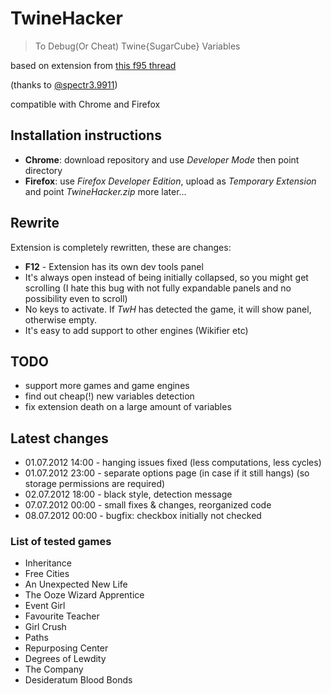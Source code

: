# TwineHacker

> To Debug(Or Cheat) Twine{SugarCube} Variables

based on extension from [this f95 thread](https://f95zone.to/threads/how-to-debug-or-cheat-twine-sugarcube-variables.6553/) 

(thanks to [@spectr3.9911](https://f95zone.to/members/spectr3.9911/#about))

compatible with Chrome and Firefox

## Installation instructions 
- **Chrome**: download repository and use *Developer Mode* then point directory
- **Firefox**: use *Firefox Developer Edition*, upload as *Temporary Extension* and point *TwineHacker.zip*
more later...

## Rewrite
Extension is completely rewritten, these are changes:
- **F12** - Extension has its own dev tools panel
- It's always open instead of being initially collapsed, so you might get scrolling
 (I hate this bug with not fully expandable panels and no possibility even to scroll)
- No keys to activate. If *TwH* has detected the game, it will show panel, otherwise empty.
- It's easy to add support to other engines (Wikifier etc)

## TODO
- support more games and game engines
- find out cheap(!) new variables detection
- fix extension death on a large amount of variables 

## Latest changes
- 01.07.2012 14:00 - hanging issues fixed (less computations, less cycles)
- 01.07.2012 23:00 - separate options page (in case if it still hangs) (so storage permissions are required)
- 02.07.2012 18:00 - black style, detection message
- 07.07.2012 00:00 - small fixes & changes, reorganized code
- 08.07.2012 00:00 - bugfix: checkbox initially not checked

### List of tested games
- Inheritance
- Free Cities
- An Unexpected New Life
- The Ooze Wizard Apprentice
- Event Girl
- Favourite Teacher
- Girl Crush
- Paths
- Repurposing Center
- Degrees of Lewdity
- The Company
- Desideratum Blood Bonds
